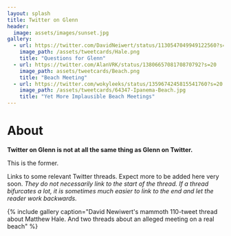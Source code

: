 ```yaml
---
layout: splash
title: Twitter on Glenn
header:
  image: assets/images/sunset.jpg
gallery:
  - url: https://twitter.com/DavidNeiwert/status/1130547049949122560?s=20
    image_path: /assets/tweetcards/Hale.png
    title: "Questions for Glenn"
  - url: https://twitter.com/AlanVRK/status/1380665708170870792?s=20
    image_path: assets/tweetcards/Beach.png
    title: "Beach Meeting"
  - url: https://twitter.com/wokyleeks/status/1359674245815541760?s=20
    image_path: /assets/tweetcards/64347-Ipanema-Beach.jpg
    title: "Yet More Implausible Beach Meetings"
---
```



# About

__Twitter on Glenn is not at all the same thing as Glenn on Twitter.__

This is the former.

Links to some relevant Twitter threads. Expect more to be added here very soon.
_They do not necessarily link to the start of the thread. If a thread bifurcates a lot, it is sometimes much easier to link to the end and let the reader work backwards._

{% include gallery caption="David Newiwert's mammoth 110-tweet thread about Matthew Hale. And two threads about an alleged meeting on a real beach" %}



